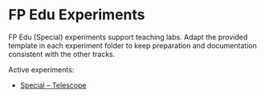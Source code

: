 # FP Edu Experiments

FP Edu (Special) experiments support teaching labs. Adapt the provided template in each experiment folder to keep preparation and documentation consistent with the other tracks.

Active experiments:

- [Special – Telescope](special-telescope/overview.md)

